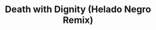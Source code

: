 ---
layout: song
category: songs
permalink: /music/the-greatest-gift/:title

title: Death with Dignity (Helado Negro Remix)
album: The Greatest Gift
track_number: 3
original_version_url: carrie-&-lowell/death-with-dignity
original_version_title: “Death with Dignity” from <i>Carrie & Lowell</i>

---